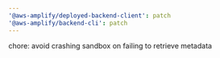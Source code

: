 ```yaml
---
'@aws-amplify/deployed-backend-client': patch
'@aws-amplify/backend-cli': patch
---
```


chore: avoid crashing sandbox on failing to retrieve metadata
